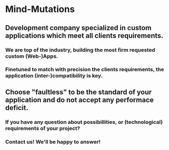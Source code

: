 # Mind-Mutations

## Development company specialized in custom applications which meet all clients requirements.

### We are top of the industry, building the most firm requested custom (Web-)Apps.
### Finetuned to match with precision the clients requirements, the application (inter-)compatibility is key.



## Choose "faultless" to be the standard of your application and do not accept any performace deficit.



### If you have any question about possibillities, or (technological) requirements of your project? 
### Contact us! We'll be happy to answer! 

